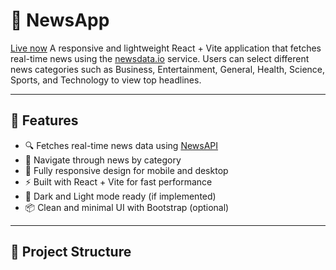 # 📰 NewsApp

[Live now](https://rajesh2004-developer.github.io/news-app/)
A responsive and lightweight React + Vite application that fetches real-time news using the [newsdata.io](https://newsdata.io/) service. Users can select different news categories such as Business, Entertainment, General, Health, Science, Sports, and Technology to view top headlines.

---

## 🚀 Features

- 🔍 Fetches real-time news data using [NewsAPI](https://newsdata.io/)
- 🧭 Navigate through news by category
- 📱 Fully responsive design for mobile and desktop
- ⚡ Built with React + Vite for fast performance
- 🌙 Dark and Light mode ready (if implemented)
- 📦 Clean and minimal UI with Bootstrap (optional)

---

## 📂 Project Structure
